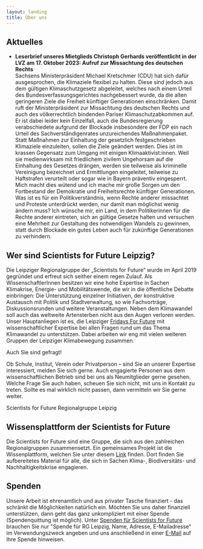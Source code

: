 ```yaml
---
layout: landing
title: Über uns
---
```

<h2>Aktuelles</h2>
<ul>
<li><b>Leserbrief unseres Mietglieds Christoph Gerhards veröffentlicht in der LVZ am 17. Oktober 2023: 
Aufruf zur Missachtung des deutschen Rechts</b><br>
Sachsens Ministerpräsident Michael Kretschmer (CDU) hat sich dafür ausgesprochen, die Klimaziele flexibel zu halten. Diese sind jedoch aus dem gültigen Klimaschutzgesetz abgeleitet, welches
nach einem Urteil des Bundesverfassungsgerichtes nachgebessert wurde, da die alten geringeren Ziele die Freiheit künftiger Generationen einschränken. Damit ruft der Ministerpräsident
zur Missachtung des deutschen Rechts und auch des völkerrechtlich bindenden Pariser Klimaschutzabkommen auf. Er ist dabei leider kein Einzelfall, auch die Bundesregierung verabschiedete aufgrund der Blockade insbesondere der FDP ein nach Urteil des Sachverständigenrates unzureichendes Maßnahmenpaket. Statt Maßnahmen zur Einhaltung der gesetzlich festgeschrieben Klimaziele einzuleiten, sollen die Ziele geändert
werden. Dies ist im krassen Gegensatz zum Umgang mit einigen Klimaaktivist:innen. Weil sie medienwirksam mit friedlichem zivilem Ungehorsam auf die Einhaltung des Gesetzes drängen, werden sie teilweise als kriminelle Vereinigung bezeichnet und Ermittlungen eingeleitet, teilweise zu Haftstrafen verurteilt oder sogar wie in Bayern präventiv eingesperrt. Mich macht dies wütend und ich mache mir große Sorgen um
den Fortbestand der Demokratie und Freiheitsrechte künftiger Generationen. Was ist es für ein Politikverständnis, wenn Rechte anderer missachtet und Proteste unterdrückt werden, nur damit man
möglichst wenig ändern muss? Ich wünsche mir, ein Land, in dem Politikerinnen für die Rechte anderer eintreten, sich an gültige Gesetze halten und versuchen eine Mehrheit zur Gestaltung des notwendigen Wandels zu gewinnen, statt durch Blockade ein gutes Leben auch für zukünftige Generationen zu verhindern.  
</li> 
</ul>

<h2>Wer sind Scientists for Future Leipzig?</h2>

Die Leipziger Regionalgruppe der „Scientists for Future“ wurde im April 2019 gegründet und erfreut sich seither einem regen Zulauf. Als WissenschaftlerInnen besitzen wir eine hohe Expertise in Sachen Klimakrise, Energie- und Mobilitätswende, die wir in die öffentliche Debatte einbringen: Die Unterstützung einzelner Initiativen, der konstruktive Austausch mit Politik und Stadtverwaltung, so wie Fachvorträge, Diskussionsrunden und weitere Veranstaltungen. Neben dem Klimawandel soll auch das weltweite Artensterben nicht aus den Augen verloren werden. Unser Hauptanliegen ist es, die Leipziger <a href="https://fffleipzig.de/" target="blank">Fridays For Future</a> mit wissenschaftlicher Expertise bei allen Fragen rund um das Thema Klimawandel zu unterstützen. Dabei arbeiten wir eng mit vielen weiteren Gruppen der Leipziger Klimabewegung zusammen.

Auch Sie sind gefragt! 

Ob Schule, Institut, Verein oder Privatperson – sind Sie an unserer Expertise interessiert, melden Sie sich gerne. Auch engagierte Personen aus dem wissenschaftlichen Betrieb sind bei uns als Neumitglieder gerne gesehen. Welche Frage Sie auch haben, scheuen Sie sich nicht, mit uns in Kontakt zu treten. Sollte es mal wirklich nicht passen, dann vermitteln wir Sie gerne weiter.

Scientists for Future Regionalgruppe Leipzig


<h2>Wissensplattform der Scientists for Future</h2>

Die Scientists for Future sind eine Gruppe, die sich aus den zahlreichen Regionalgruppen zusammensetzt. Ein gemeinsames Projekt ist die Wissenplattform, welchen Sie unter diesem <a target="blank" href="https://info-de.scientists4future.org/">Link</a> finden. Dort finden Sie aufbereitetes Material für alle, die sich in Sachen Klima-, Biodiversitäts- und Nachhaltigkeitskrise engagieren.  


<h2>Spenden</h2>

Unsere Arbeit ist ehrenamtlich und aus privater Tasche finanziert - das schränkt die Möglichkeiten natürlich ein. Möchten Sie uns daher finanziell unterstützen, dann geht das ganz unkompliziert mit einer Spende (Spendenquittung ist möglich). Unter <a href="https://de.scientists4future.org/ueber-uns/spenden/">Spenden für Scientists for Future</a> brauchen Sie nur "Spende für RG Leipzig, Name, Adresse, E-Mailadresse" im Verwendungszweck angeben und uns anschließend in einer <a href="mailto:leipzig@scientists4future.org">E-Mail</a> auf Ihre Spende hinweisen.
